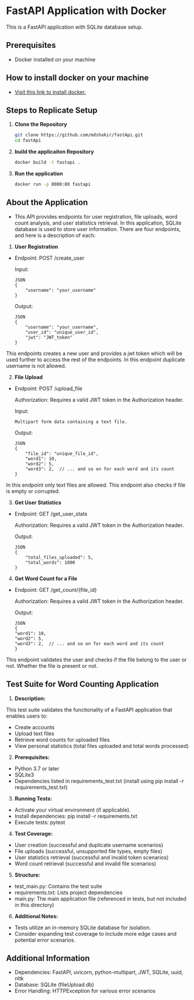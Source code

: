# FastAPI Application with Docker

This is a FastAPI application with SQLite database setup.

## Prerequisites
- Docker installed on your machine

## How to install docker on your machine
- [Visit this link to install docker.](https://www.google.com/url?sa=t&rct=j&q=&esrc=s&source=web&cd=&cad=rja&uact=8&ved=2ahUKEwj47_Gi37GDAxXg9zgGHbebBM8QFnoECA4QAQ&url=https%3A%2F%2Fdocs.docker.com%2Fdesktop%2Finstall%2Fwindows-install%2F&usg=AOvVaw0gOH_f-GJONTgQiwOHyibD&opi=89978449)


## Steps to Replicate Setup

1. **Clone the Repository**
   ```bash
   git clone https://github.com/mdshakir/fastApi.git
   cd fastApi

2.   **build the applicaiton Repository**
     ```bash
     docker build -t fastapi .

3.   **Run the application**
     ```bash
     docker run -p 8000:80 fastapi

## About the Application

- This API provides endpoints for user registration, file uploads, word count analysis, and user statistics retrieval. In this application, SQLite database is used to store user information. There are four endpoints, and here is a description of each:

1.	**User Registration**
	
-	Endpoint: POST /create_user
	
	Input:

		JSON
		{
  			"username": "your_username"
		}

	Output:
	
		JSON
		{
  			"username": "your_username",
  			"user_id": "unique_user_id",
  			"jwt": "JWT_token"
		}

This endpoints creates a new user and provides a jwt token which will be used further to access the rest of the endpoints. In this endpoint duplicate username is not allowed. 


2.	**File Upload**

-	Endpoint: POST /upload_file

	Authorization: Requires a valid JWT token in the Authorization header.

	Input:

		Multipart form data containing a text file.
	Output:

		JSON
		{
  			"file_id": "unique_file_id",
  			"word1": 10,
  			"word2": 5,
  			"word3": 2,  // ... and so on for each word and its count
		}

In this endpoint only text files are allowed. This endpoint also checks if file is empty or corrupted.

3. 	**Get User Statistics**

-	Endpoint: GET /get_user_stats

	Authorization: Requires a valid JWT token in the Authorization header.

	Output:

		JSON
		{
  			"total_files_uploaded": 5,
  			"total_words": 1000
		}


4.	**Get Word Count for a File**

-	Endpoint: GET /get_count/{file_id}

	Authorization: Requires a valid JWT token in the Authorization header.

	Output:

		JSON
		{
  		"word1": 10,
  		"word2": 5,
  		"word3": 2,  // ... and so on for each word and its count
		}
This endpoint validates the user and checks if the file belong to the user or not. Whether the file is present or not. 

## Test Suite for Word Counting Application
1.	**Description:**

This test suite validates the functionality of a FastAPI application that enables users to:

-	Create accounts
-	Upload text files
-	Retrieve word counts for uploaded files
-	View personal statistics (total files uploaded and total words processed)

2. 	**Prerequisites:**
-	Python 3.7 or later
-	SQLite3
-	Dependencies listed in requirements_test.txt (install using pip install -r requirements_test.txt)

3. 	**Running Tests:**

-	Activate your virtual environment (if applicable).
-	Install dependencies: pip install -r requirements.txt
-	Execute tests: pytest

4. 	**Test Coverage:**

-	User creation (successful and duplicate username scenarios)
-	File uploads (successful, unsupported file types, empty files)
-	User statistics retrieval (successful and invalid token scenarios)
-	Word count retrieval (successful and invalid file scenarios)

5. 	**Structure:**

-	test_main.py: Contains the test suite
-	requirements.txt: Lists project dependencies
-	main.py: The main application file (referenced in tests, but not included in this directory)

6.	**Additional Notes:**

-	Tests utilize an in-memory SQLite database for isolation.
-	Consider expanding test coverage to include more edge cases and potential error scenarios.

## 	Additional Information
-	Dependencies: FastAPI, uvicorn, python-multipart, JWT, SQLite, uuid, nltk
-	Database: SQLite (fileUpload.db)
-	Error Handling: HTTPException for various error scenarios



